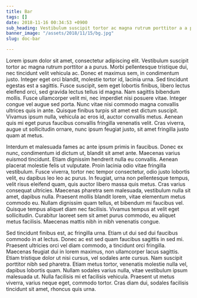```yaml
---
title: Bar
tags: []
date: 2018-11-16 00:34:53 +0900
sub_heading: Vestibulum suscipit tortor ac magna rutrum porttitor a a purus
banner_image: "/assets/2018/11/15/bg.jpg"
slug: doc-bar

---
```

Lorem ipsum dolor sit amet, consectetur adipiscing elit. Vestibulum suscipit tortor ac magna rutrum porttitor a a purus. Morbi pellentesque tristique dui, nec tincidunt velit vehicula ac. Donec et maximus sem, in condimentum justo. Integer eget orci blandit, molestie tortor id, lacinia urna. Sed tincidunt egestas est a sagittis. Fusce suscipit, sem eget lobortis finibus, libero lectus eleifend orci, sed gravida lectus tellus id magna. Nam sagittis bibendum mollis. Fusce ullamcorper velit mi, nec imperdiet nisi posuere vitae. Integer congue vel augue sed porta. Nunc vitae nisi commodo magna convallis ultrices quis in ante. Quisque finibus turpis sit amet est dictum suscipit. Vivamus ipsum nulla, vehicula ac eros id, auctor convallis metus. Aenean quis mi eget purus faucibus convallis fringilla venenatis velit. Cras viverra, augue ut sollicitudin ornare, nunc ipsum feugiat justo, sit amet fringilla justo quam at metus.

Interdum et malesuada fames ac ante ipsum primis in faucibus. Donec ex nunc, condimentum id dictum ut, blandit sit amet ante. Maecenas varius euismod tincidunt. Etiam dignissim hendrerit nulla eu convallis. Aenean placerat molestie felis ut vulputate. Proin lacinia odio vitae fringilla vestibulum. Fusce viverra, tortor nec tempor consectetur, odio justo lobortis velit, eu dapibus leo leo ac purus. In feugiat, urna non pellentesque tempus, velit risus eleifend quam, quis auctor libero massa quis metus. Cras varius consequat ultricies. Maecenas pharetra sem malesuada, vestibulum nulla sit amet, dapibus nulla. Praesent mollis blandit lorem, vitae elementum metus commodo eu. Nullam dignissim quam tellus, et bibendum mi faucibus vel. Quisque tempus aliquet diam nec facilisis. Vivamus tempus at velit eget sollicitudin. Curabitur laoreet sem sit amet purus commodo, eu aliquet metus facilisis. Maecenas mattis nibh in nibh venenatis congue.

Sed tincidunt finibus est, ac fringilla urna. Etiam ut dui sed dui faucibus commodo in at lectus. Donec ac est sed quam faucibus sagittis in sed mi. Praesent ultricies orci vel diam commodo, a tincidunt orci fringilla. Maecenas feugiat dui in lorem maximus, non ullamcorper lacus sagittis. Etiam tristique dolor ut nisi cursus, vel sodales ante cursus. Nam suscipit porttitor nibh sed pharetra. Etiam metus tortor, venenatis molestie nulla vel, dapibus lobortis quam. Nullam sodales varius nulla, vitae vestibulum ipsum malesuada ut. Nulla facilisis mi et facilisis vehicula. Praesent ut metus viverra, varius neque eget, commodo tortor. Cras diam dui, sodales facilisis tincidunt sit amet, rhoncus quis urna.